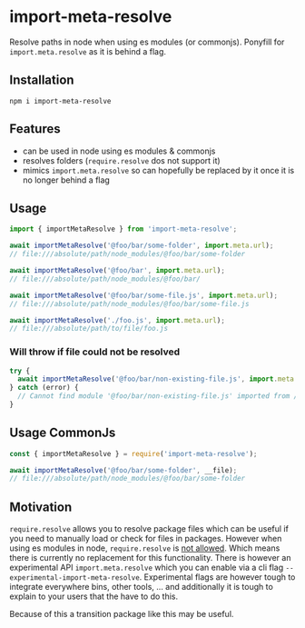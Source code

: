 # import-meta-resolve

Resolve paths in node when using es modules (or commonjs). Ponyfill for `import.meta.resolve` as it is behind a flag.

## Installation

```
npm i import-meta-resolve
```

## Features

- can be used in node using es modules & commonjs
- resolves folders (`require.resolve` dos not support it)
- mimics `import.meta.resolve` so can hopefully be replaced by it once it is no longer behind a flag

## Usage

```js
import { importMetaResolve } from 'import-meta-resolve';

await importMetaResolve('@foo/bar/some-folder', import.meta.url);
// file:///absolute/path/node_modules/@foo/bar/some-folder

await importMetaResolve('@foo/bar', import.meta.url);
// file:///absolute/path/node_modules/@foo/bar/

await importMetaResolve('@foo/bar/some-file.js', import.meta.url);
// file:///absolute/path/node_modules/@foo/bar/some-file.js

await importMetaResolve('./foo.js', import.meta.url);
// file:///absolute/path/to/file/foo.js
```

### Will throw if file could not be resolved

```js
try {
  await importMetaResolve('@foo/bar/non-existing-file.js', import.meta.url);
} catch (error) {
  // Cannot find module '@foo/bar/non-existing-file.js' imported from /absolute/path/to/current/file.js
}
```

## Usage CommonJs

```js
const { importMetaResolve } = require('import-meta-resolve');

await importMetaResolve('@foo/bar/some-folder', __file);
// file:///absolute/path/node_modules/@foo/bar/some-folder
```

## Motivation

`require.resolve` allows you to resolve package files which can be useful if you need to manually load or check for files in packages.
However when using es modules in node, `require.resolve` is [not allowed](https://nodejs.org/api/esm.html).
Which means there is currently no replacement for this functionality.
There is however an experimental API `import.meta.resolve` which you can enable via a cli flag `--experimental-import-meta-resolve`.
Experimental flags are however tough to integrate everywhere bins, other tools, ... and additionally it is tough to explain to your users that the have to do this.

Because of this a transition package like this may be useful.
